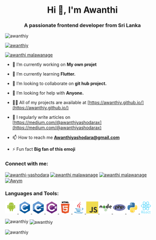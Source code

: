 <h1 align="center">Hi 👋, I'm Awanthi</h1>
<h3 align="center">A passionate frontend developer from Sri Lanka</h3>

<p align="left"> <img src="https://komarev.com/ghpvc/?username=awanthiy&label=Profile%20views&color=0e75b6&style=flat" alt="awanthiy" /> </p>

<p align="left"> <a href="https://github.com/ryo-ma/github-profile-trophy"><img src="https://github-profile-trophy.vercel.app/?username=awanthiy" alt="awanthiy" /></a> </p>

<p align="left"> <a href="https://twitter.com/awanthi malawanage" target="blank"><img src="https://img.shields.io/twitter/follow/awanthi malawanage?logo=twitter&style=for-the-badge" alt="awanthi malawanage" /></a> </p>

- 🔭 I’m currently working on **My own projet**

- 🌱 I’m currently learning **Flutter.**

- 👯 I’m looking to collaborate on **git hub project.**

- 🤝 I’m looking for help with **Anyone.**

- 👨‍💻 All of my projects are available at [https://awanthiy.github.io/](https://awanthiy.github.io/)

- 📝 I regularly write articles on [https://medium.com/@awanthiyashodarax](https://medium.com/@awanthiyashodarax)

- 📫 How to reach me **Awanthiyashodara@gmail.com**

- ⚡ Fun fact **Big fan of this emoji**

<h3 align="left">Connect with me:</h3>
<p align="left">
<a href="https://codepen.io/awanthi-yashodara" target="blank"><img align="center" src="https://raw.githubusercontent.com/rahuldkjain/github-profile-readme-generator/master/src/images/icons/Social/codepen.svg" alt="awanthi-yashodara" height="30" width="40" /></a>
<a href="https://twitter.com/awanthi malawanage" target="blank"><img align="center" src="https://raw.githubusercontent.com/rahuldkjain/github-profile-readme-generator/master/src/images/icons/Social/twitter.svg" alt="awanthi malawanage" height="30" width="40" /></a>
<a href="https://linkedin.com/in/awanthi malawanage" target="blank"><img align="center" src="https://raw.githubusercontent.com/rahuldkjain/github-profile-readme-generator/master/src/images/icons/Social/linked-in-alt.svg" alt="awanthi malawanage" height="30" width="40" /></a>
<a href="https://discord.gg/Awym" target="blank"><img align="center" src="https://raw.githubusercontent.com/rahuldkjain/github-profile-readme-generator/master/src/images/icons/Social/discord.svg" alt="Awym" height="30" width="40" /></a>
</p>

<h3 align="left">Languages and Tools:</h3>
<p align="left"> <a href="https://developer.android.com" target="_blank" rel="noreferrer"> <img src="https://raw.githubusercontent.com/devicons/devicon/master/icons/android/android-original-wordmark.svg" alt="android" width="40" height="40"/> </a> <a href="https://www.cprogramming.com/" target="_blank" rel="noreferrer"> <img src="https://raw.githubusercontent.com/devicons/devicon/master/icons/c/c-original.svg" alt="c" width="40" height="40"/> </a> <a href="https://www.w3schools.com/cpp/" target="_blank" rel="noreferrer"> <img src="https://raw.githubusercontent.com/devicons/devicon/master/icons/cplusplus/cplusplus-original.svg" alt="cplusplus" width="40" height="40"/> </a> <a href="https://www.w3schools.com/cs/" target="_blank" rel="noreferrer"> <img src="https://raw.githubusercontent.com/devicons/devicon/master/icons/csharp/csharp-original.svg" alt="csharp" width="40" height="40"/> </a> <a href="https://www.w3.org/html/" target="_blank" rel="noreferrer"> <img src="https://raw.githubusercontent.com/devicons/devicon/master/icons/html5/html5-original-wordmark.svg" alt="html5" width="40" height="40"/> </a> <a href="https://www.java.com" target="_blank" rel="noreferrer"> <img src="https://raw.githubusercontent.com/devicons/devicon/master/icons/java/java-original.svg" alt="java" width="40" height="40"/> </a> <a href="https://developer.mozilla.org/en-US/docs/Web/JavaScript" target="_blank" rel="noreferrer"> <img src="https://raw.githubusercontent.com/devicons/devicon/master/icons/javascript/javascript-original.svg" alt="javascript" width="40" height="40"/> </a> <a href="https://nodejs.org" target="_blank" rel="noreferrer"> <img src="https://raw.githubusercontent.com/devicons/devicon/master/icons/nodejs/nodejs-original-wordmark.svg" alt="nodejs" width="40" height="40"/> </a> <a href="https://www.php.net" target="_blank" rel="noreferrer"> <img src="https://raw.githubusercontent.com/devicons/devicon/master/icons/php/php-original.svg" alt="php" width="40" height="40"/> </a> <a href="https://www.python.org" target="_blank" rel="noreferrer"> <img src="https://raw.githubusercontent.com/devicons/devicon/master/icons/python/python-original.svg" alt="python" width="40" height="40"/> </a> <a href="https://reactjs.org/" target="_blank" rel="noreferrer"> <img src="https://raw.githubusercontent.com/devicons/devicon/master/icons/react/react-original-wordmark.svg" alt="react" width="40" height="40"/> </a> </p>

<p><img align="left" src="https://github-readme-stats.vercel.app/api/top-langs?username=awanthiy&show_icons=true&locale=en&layout=compact" alt="awanthiy" /></p>

<p>&nbsp;<img align="center" src="https://github-readme-stats.vercel.app/api?username=awanthiy&show_icons=true&locale=en" alt="awanthiy" /></p>

<p><img align="center" src="https://github-readme-streak-stats.herokuapp.com/?user=awanthiy&" alt="awanthiy" /></p>
